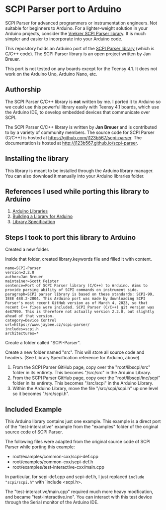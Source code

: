 # SCPI Parser port to Arduino
SCPI Parser for advanced programmers or instrumentation engineers. Not suitable for beginners to Arduino. For a lighter-weight solution in your Arduino projects, consider the [Vrekrer SCPI Parser library](https://github.com/Vrekrer/Vrekrer_scpi_parser). It is much simpler and easier to incorporate into your Arduino code.

This repository holds an Arduino port of the [SCPI Parser library](https://github.com/j123b567/scpi-parser) (which is C/C++ code). The SCPI Parser library is an open project written by Jan Breuer.

This port is not tested on any boards except for the Teensy 4.1. It does not work on the Arduino Uno, Arduino Nano, etc.

## Authorship
The SCPI Parser C/C++ library is **not** written by me. I ported it to Arduino so we could use this powerful library easily with Teensy 4.1 boards, which use the Arduino IDE, to develop embedded devices that communicate over SCPI.

The SCPI Parser C/C++ library is written by **Jan Breuer** and is contributed to by a variety of community members. The source code for SCPI Parser (C/C++) is hosted at https://github.com/j123b567/scpi-parser. The documentation is hosted at http://j123b567.github.io/scpi-parser.

## Installing the library
This library is meant to be installed through the Arduino library manager. You can also download it manually into your Arduino libraries folder.

## References I used while porting this library to Arduino

1. [Arduino Libraries](https://docs.arduino.cc/hacking/software/Libraries)
1. [Building a Library for Arduino](https://docs.arduino.cc/learn/contributions/arduino-creating-library-guide)
1. [Library Specification](https://arduino.github.io/arduino-cli/0.31/library-specification/)

## Steps I took to port this library to Arduino
Created a new folder.

Inside that folder, created library.keywords file and filled it with content.
```
name=SCPI-Parser
version=2.2.0
author=Jan Breuer
maintainer=Scott Feister
sentence=Port of SCPI Parser library (C/C++) to Arduino. Aims to provide parsing ability of SCPI commands on instrument side.
paragraph=SCPI parser library is based on these standards: SCPI-99, IEEE 488.2-2004. This Arduino port was made by downloading SCPI Parser's most recent GitHub version as of March 4, 2023, so that recent C++ fixes were included. SCPI Parser (C/C++) git version was 4e87990. This is therefore not actually version 2.2.0, but slightly ahead of that version.
category=Device Control
url=https://www.jaybee.cz/scpi-parser/
includes=scpi.h
architectures=*
```

Create a folder called "SCPI-Parser".

Create a new folder named "src". This will store all source code and headers. (See Library Specification reference for Arduino, above).

1. From the SCPI Parser GitHub page, copy over the "root/libscpi/src" folder in its entirety. This becomes "/src/src" in the Arduino Library.
1. From the SCPI Parser GitHub page, copy over the "root/libscpi/inc/scpi" folder in its entirety. This becomes "/src/scpi" in the Arduino Library.
1. Within the Arduino Library, move the file "/src/scpi/scpi.h" up one level so it becomes "/src/scpi.h".

## Included Example
This Arduino library contains just one example. This example is a direct port of the "test-interactive" example from the "examples" folder of the original source code of SCPI Parser.

The following files were adapted from the original source code of SCPI Parser while porting this example:
* root/examples/common-cxx/scpi-def.cpp
* root/examples/common-cxx/scpi-def.h
* root/examples/test-interactive-cxx/main.cpp

In particular, for scpi-def.cpp and scpi-def.h, I just replaced `include "scpi/scpi.h"` with `include <scpi.h>.

The "test-interactive/main.cpp" required much more heavy modfication, and became "test-interactive.ino". You can interact with this test device through the Serial monitor of the Arduino IDE.

